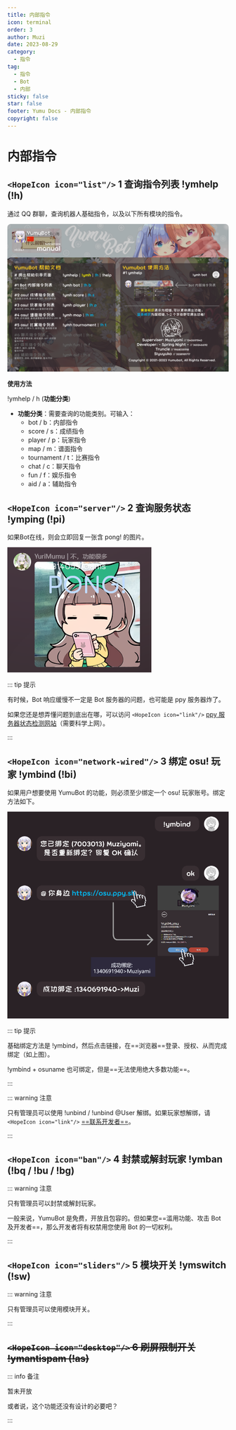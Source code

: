 ```yaml
---
title: 内部指令
icon: terminal
order: 3
author: Muzi
date: 2023-08-29
category:
  - 指令
tag:
  - 指令
  - Bot
  - 内部
sticky: false
star: false
footer: Yumu Docs - 内部指令
copyright: false
---
```

# 内部指令

## `<HopeIcon icon="list"/>` 1 查询指令列表 !ymhelp (!h)

通过 QQ 群聊，查询机器人基础指令，以及以下所有模块的指令。

![帮助文档](img/help-default.png)

**使用方法**

!ymhelp / h (**功能分类**)

- **功能分类**：需要查询的功能类别。可输入：
  - bot / b：内部指令
  - score / s：成绩指令
  - player / p：玩家指令
  - map / m：谱面指令
  - tournament / t：比赛指令
  - chat / c：聊天指令
  - fun / f：娱乐指令
  - aid / a：辅助指令

## `<HopeIcon icon="server"/>` 2 查询服务状态 !ymping (!pi)

如果Bot在线，则会立即回复一张含 pong! 的图片。

![Bot 回复](img/bot-ping.png)

::: tip 提示

有时候，Bot 响应缓慢不一定是 Bot 服务器的问题，也可能是 ppy 服务器炸了。

如果您还是想弄懂问题到底出在哪，可以访问 `<HopeIcon icon="link"/>` [ppy 服务器状态检测网站](https://status.ppy.sh/)（需要科学上网）。

:::

## `<HopeIcon icon="network-wired"/>` 3 绑定 osu! 玩家 !ymbind (!bi)

如果用户想要使用 YumuBot 的功能，则必须至少绑定一个 osu! 玩家账号。绑定方法如下。

![Bot 绑定](img/bot-bind.png)

::: tip 提示

基础绑定方法是 !ymbind，然后点击链接，在==浏览器==登录、授权、从而完成绑定（如上图）。

!ymbind + osuname 也可绑定，但是==无法使用绝大多数功能==。

:::

::: warning 注意

只有管理员可以使用 !unbind / !unbind @User 解绑。如果玩家想解绑，请 `<HopeIcon icon="link"/>` [==联系开发者==](../about/dev.md)。

:::

## `<HopeIcon icon="ban"/>` 4 封禁或解封玩家 !ymban (!bq / !bu / !bg)

::: warning 注意

只有管理员可以封禁或解封玩家。

一般来说，YumuBot 是免费，开放且包容的。但如果您==滥用功能、攻击 Bot 及开发者==，那么开发者将有权禁用您使用 Bot 的一切权利。

:::

## `<HopeIcon icon="sliders"/>` 5 模块开关 !ymswitch (!sw)

::: warning 注意

只有管理员可以使用模块开关。

:::

## ~~`<HopeIcon icon="desktop"/>` 6 刷屏限制开关 !ymantispam (!as)~~

::: info 备注

暂未开放

或者说，这个功能还没有设计的必要吧？

:::
